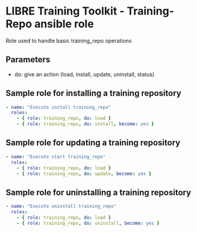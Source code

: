 # LIBRE Training Toolkit - Training-Repo ansible role 

Role used to handle basic training_repo operations

## Parameters

- do: give an action (load, install, update, uninstall, status)


## Sample role for installing a training repository
```yaml
- name: "Execute install training_repo"
  roles:
    - { role: training_repo, do: load }
    - { role: training_repo, do: install, become: yes }
```

## Sample role for updating a training repository
```yaml
- name: "Execute start training_repo"
  roles:
    - { role: training_repo, do: load }
    - { role: training_repo, do: update, become: yes }
```

## Sample role for uninstalling a training repository
```yaml
- name: "Execute uninstall training_repo"
  roles:
    - { role: training_repo, do: load }
    - { role: training_repo, do: uninstall, become: yes }
```